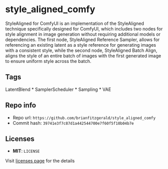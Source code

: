 # style_aligned_comfy
StyleAligned for ComfyUI is an implementation of the StyleAligned technique specifically designed for ComfyUI, which includes two nodes for style alignment in image generation without requiring additional models or dependencies. The first node, StyleAligned Reference Sampler, allows for referencing an existing latent as a style reference for generating images with a consistent style, while the second node, StyleAligned Batch Align, aligns the style of an entire batch of images with the first generated image to ensure uniform style across the batch.

## Tags
LatentBlend * SamplerScheduler * Sampling * VAE

## Repo info
- Repo url: `https://github.com/brianfitzgerald/style_aligned_comfy`
- Commit hash: `39741e3f7c87d1a442544700e7f60f5f10b04b7e`

## Licenses
- **MIT**: `LICENSE`

Visit [licenses page](licenses.md) for the details
